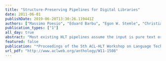 ```yaml
---
title: "Structure-Preserving Pipelines for Digital Libraries"
date: 2011-06-01
publishDate: 2019-06-20T13:30:26.119441Z
authors: ["Massimo Poesio", "Eduard Barbu", "Egon W. Stemle", "Christian Girardi"]
publication_types: ["1"]
all_day: true
abstract: "Most existing HLT pipelines assume the input is pure text or, at most, HTML and either ignore (logical) document structure or remove it. We argue that identifying the structure of documents is essential in digital library and other types of applications, and show that it is relatively straightforward to extend existing pipelines to achieve ones in which the structure of a document is preserved."
featured: false
publication: "*Proceedings of the 5th ACL-HLT Workshop on Language Technology for Cultural Heritage, Social Sciences, and Humanities (LaTeCH 2011)*"
url_pdf: "http://www.aclweb.org/anthology/W11-1508"
---
```


